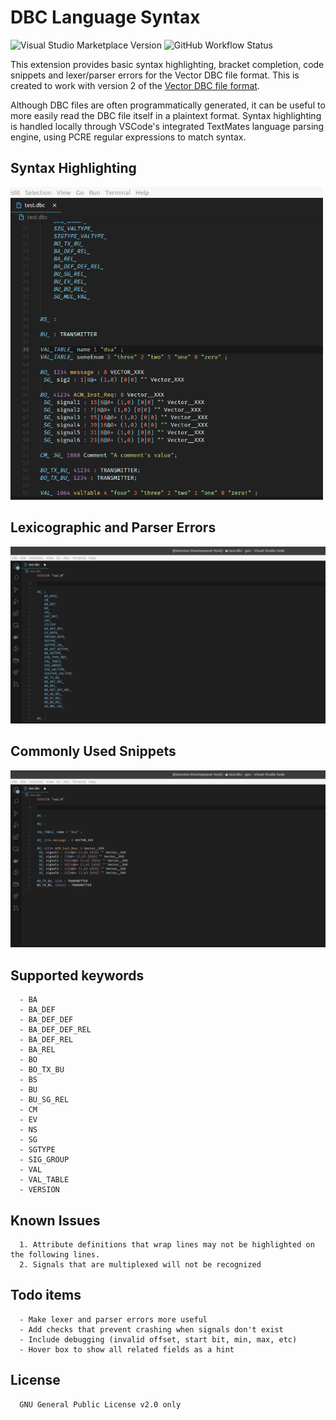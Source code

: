 # DBC Language Syntax

![Visual Studio Marketplace Version](https://img.shields.io/visual-studio-marketplace/v/lharri73.dbc?style=flat-square)
![GitHub Workflow Status](https://img.shields.io/github/workflow/status/lharri73/DBC-Language-Syntax/DBC%20language%20CI?style=flat-square)

This extension provides basic syntax highlighting, bracket completion, code snippets 
and lexer/parser errors for the Vector DBC file format. 
This is created to work with version 2 of the [Vector DBC file format](https://bitbucket.org/tobylorenz/vector_dbc/src/master/).

Although DBC files are often programmatically generated, it can be useful to
more easily read the DBC file itself in a plaintext format. 
Syntax highlighting is handled locally through VSCode's 
integrated TextMates language parsing engine, using PCRE regular 
expressions to match syntax. 

## Syntax Highlighting

<img src="res/syntax.png" width="500">

## Lexicographic and Parser Errors

<img src="res/errors.gif" width="800">

## Commonly Used Snippets

<img src="res/snippets.gif" width="800">

## Supported keywords

      - BA
      - BA_DEF
      - BA_DEF_DEF
      - BA_DEF_DEF_REL
      - BA_DEF_REL
      - BA_REL
      - BO
      - BO_TX_BU
      - BS
      - BU
      - BU_SG_REL
      - CM
      - EV
      - NS
      - SG
      - SGTYPE
      - SIG_GROUP
      - VAL
      - VAL_TABLE
      - VERSION

## Known Issues

      1. Attribute definitions that wrap lines may not be highlighted on the following lines. 
      2. Signals that are multiplexed will not be recognized

## Todo items

      - Make lexer and parser errors more useful
      - Add checks that prevent crashing when signals don't exist
      - Include debugging (invalid offset, start bit, min, max, etc)
      - Hover box to show all related fields as a hint

## License

      GNU General Public License v2.0 only
